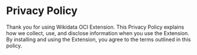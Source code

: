   # Privacy Policy
Thank you for using Wikidata OCI Extension. This Privacy Policy explains how we collect, use, and disclose information when you use the Extension. By installing and using the Extension, you agree to the terms outlined in this policy.

